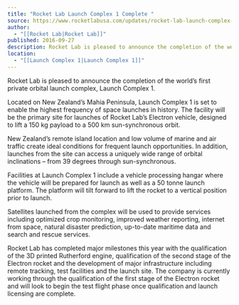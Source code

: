 ```yaml
---
title: "Rocket Lab Launch Complex 1 Complete "
source: https://www.rocketlabusa.com/updates/rocket-lab-launch-complex-1-ready-for-launches/
author:
  - "[[Rocket Lab|Rocket Lab]]"
published: 2016-09-27
description: Rocket Lab is pleased to announce the completion of the world’s first private orbital launch complex, Launch Complex 1.
location:
  - "[[Launch Complex 1|Launch Complex 1]]"
---
```

Rocket Lab is pleased to announce the completion of the world’s first private orbital launch complex, Launch Complex 1.

Located on New Zealand’s Mahia Peninsula, Launch Complex 1 is set to enable the highest frequency of space launches in history.  The facility will be the primary site for launches of Rocket Lab’s Electron vehicle, designed to lift a 150 kg payload to a 500 km sun-synchronous orbit.

New Zealand’s remote island location and low volume of marine and air traffic create ideal conditions for frequent launch opportunities. In addition, launches from the site can access a uniquely wide range of orbital inclinations – from 39 degrees through sun-synchronous.

Facilities at Launch Complex 1 include a vehicle processing hangar where the vehicle will be prepared for launch as well as a 50 tonne launch platform. The platform will tilt forward to lift the rocket to a vertical position prior to launch.

Satellites launched from the complex will be used to provide services including optimized crop monitoring, improved weather reporting, internet from space, natural disaster prediction, up-to-date maritime data and search and rescue services.

Rocket Lab has completed major milestones this year with the qualification of the 3D printed Rutherford engine, qualification of the second stage of the Electron rocket and the development of major infrastructure including remote tracking, test facilities and the launch site. The company is currently working through the qualification of the first stage of the Electron rocket and will look to begin the test flight phase once qualification and launch licensing are complete.

